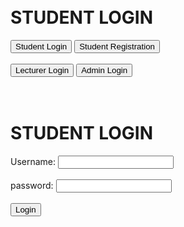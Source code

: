 
<html> 
  <head>
    <title>Virtual Examination Center</title> 
  </head>
 
  <body> 
    <h1><br>STUDENT LOGIN</h1> 
    <button type="button">Student Login</button>
    <button type="button">Student Registration</button><br><br>
    <button type="button">Lecturer Login</button>
    <button type="button">Admin Login</button>
  </body>
</html>

<!DOCTYPE html>
<html> 
  <head>
    <title>Virtual Examination Center</title> 
  </head>
 
  <body> 
    <h1><br>STUDENT LOGIN</h1> 
    <label for="username">Username:</label>
    <input type="text" username="username" ><br><br>
    <label for="password">password:</label>
    <input type="password" password="password"><br><br>
    <input type="submit" value="Login">
  </body>
</html>



